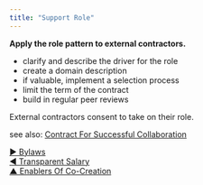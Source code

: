```yaml
---
title: "Support Role"
---
```



**Apply the role pattern to external contractors.**
    
-   clarify and describe the driver for the role
-   create a domain description
-   if valuable, implement a selection process
-   limit the term of the contract
-   build in regular peer reviews

External contractors consent to take on their role.

see also: [Contract For Successful Collaboration](contract-for-successful-collaboration)

[&#9654; Bylaws](bylaws.html)<br/>[&#9664; Transparent Salary](transparent-salary.html)<br/>[&#9650; Enablers Of Co-Creation](enablers-of-co-creation.html)

